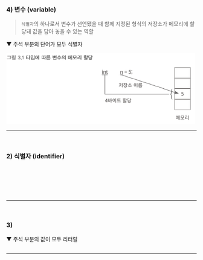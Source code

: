 ### 4) 변수 (variable)
> `식별자`의 하나로서 변수가 선언됐을 때 함께 지정된 형식의 저장소가 메모리에 할당돼 값을 담아 놓을 수 있는 역할

▼ 주석 부분의 단어가 모두 식별자

<img src="./Images/3_1.png" width="500"/>

****
<br>

### 2) 식별자 (identifier)
> 

<br>


```csharp
```
<br>
  
  ```csharp
  
  ```

****
<br>

### 3) 
> 

▼ 주석 부분의 값이 모두 리터럴

```csharp

```

****
<br>
